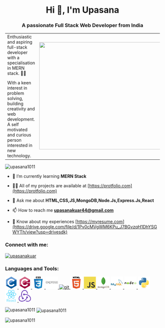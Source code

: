 <!-- ### Hi 👋, I'm Upasana -->
<!-- <div>
  <div></div>
  <div style="color:red">ghjl</div>
  <p align="right" ><img height="350px" src="https://ebullient.in/wp-content/uploads/2020/07/contact-us-woman-with-headphones-microphone-with-computer_113065-280-600x600.jpg"/></p>
</div>  -->





<h1 align="center">Hi 👋, I'm Upasana</h1>
<h3 align="center">A passionate Full Stack Web Developer from India </h3>


<table>
  <tr vorder="none">
<td> Enthusiastic and aspiring full-stack developer with a specialisation in MERN stack. 👩‍🎓 </p>
 With a keen interest in problem solving, building creativity and web development. A self motivated and curious person interested in new technology.
 </td>
  <td align="right" ><img height="350px" width="600px" src="https://ebullient.in/wp-content/uploads/2020/07/contact-us-woman-with-headphones-microphone-with-computer_113065-280-600x600.jpg"/></td>
  </tr>
  </table>
  

<p align="left"> <img src="https://komarev.com/ghpvc/?username=upasana1011&label=Profile%20views&color=0e75b6&style=flat" alt="upasana1011" /> </p>

<!-- <p align="left"> <a href="https://github.com/ryo-ma/github-profile-trophy"><img src="https://github-profile-trophy.vercel.app/?username=upasana1011" alt="upasana1011" /></a> </p> -->

- 🌱 I’m currently learning **MERN Stack**

- 👨‍💻 All of my projects are available at [https://protfolio.com](https://protfolio.com)

- 💬 Ask me about **HTML,CSS,JS,MongoDB,Node.Js,Express.Js,React**

- 📫 How to reach me **upasanakuar44@gmail.com**

- 📄 Know about my experiences [https://myresume.com](https://drive.google.com/file/d/1Pv0cMVgWM6KPu_J7BGvzqH1DhYSGWYTh/view?usp=drivesdk)

<h3 align="left">Connect with me:</h3>
<p align="left">
<a href="https://linkedin.com/in/upasanakuar" target="blank"><img align="center" src="https://raw.githubusercontent.com/rahuldkjain/github-profile-readme-generator/master/src/images/icons/Social/linked-in-alt.svg" alt="upasanakuar" height="30" width="40" /></a>
</p>

<h3 align="left">Languages and Tools:</h3>
<p align="left"> <a href="https://www.cprogramming.com/" target="_blank" rel="noreferrer"> <img src="https://raw.githubusercontent.com/devicons/devicon/master/icons/c/c-original.svg" alt="c" width="40" height="40"/> </a> <a href="https://www.w3schools.com/cpp/" target="_blank" rel="noreferrer"> <img src="https://raw.githubusercontent.com/devicons/devicon/master/icons/cplusplus/cplusplus-original.svg" alt="cplusplus" width="40" height="40"/> </a> <a href="https://www.w3schools.com/css/" target="_blank" rel="noreferrer"> <img src="https://raw.githubusercontent.com/devicons/devicon/master/icons/css3/css3-original-wordmark.svg" alt="css3" width="40" height="40"/> </a> <a href="https://expressjs.com" target="_blank" rel="noreferrer"> <img src="https://raw.githubusercontent.com/devicons/devicon/master/icons/express/express-original-wordmark.svg" alt="express" width="40" height="40"/> </a> <a href="https://git-scm.com/" target="_blank" rel="noreferrer"> <img src="https://www.vectorlogo.zone/logos/git-scm/git-scm-icon.svg" alt="git" width="40" height="40"/> </a> <a href="https://www.w3.org/html/" target="_blank" rel="noreferrer"> <img src="https://raw.githubusercontent.com/devicons/devicon/master/icons/html5/html5-original-wordmark.svg" alt="html5" width="40" height="40"/> </a> <a href="https://developer.mozilla.org/en-US/docs/Web/JavaScript" target="_blank" rel="noreferrer"> <img src="https://raw.githubusercontent.com/devicons/devicon/master/icons/javascript/javascript-original.svg" alt="javascript" width="40" height="40"/> </a> <a href="https://www.mongodb.com/" target="_blank" rel="noreferrer"> <img src="https://raw.githubusercontent.com/devicons/devicon/master/icons/mongodb/mongodb-original-wordmark.svg" alt="mongodb" width="40" height="40"/> </a> <a href="https://www.mysql.com/" target="_blank" rel="noreferrer"> <img src="https://raw.githubusercontent.com/devicons/devicon/master/icons/mysql/mysql-original-wordmark.svg" alt="mysql" width="40" height="40"/> </a> <a href="https://nodejs.org" target="_blank" rel="noreferrer"> <img src="https://raw.githubusercontent.com/devicons/devicon/master/icons/nodejs/nodejs-original-wordmark.svg" alt="nodejs" width="40" height="40"/> </a> <a href="https://www.python.org" target="_blank" rel="noreferrer"> <img src="https://raw.githubusercontent.com/devicons/devicon/master/icons/python/python-original.svg" alt="python" width="40" height="40"/> </a> <a href="https://reactjs.org/" target="_blank" rel="noreferrer"> <img src="https://raw.githubusercontent.com/devicons/devicon/master/icons/react/react-original-wordmark.svg" alt="react" width="40" height="40"/> </a> <a href="https://redux.js.org" target="_blank" rel="noreferrer"> <img src="https://raw.githubusercontent.com/devicons/devicon/master/icons/redux/redux-original.svg" alt="redux" width="40" height="40"/> </a> </p>

<p><img align="left" src="https://github-readme-stats.vercel.app/api/top-langs?username=upasana1011&show_icons=true&locale=en&layout=compact" alt="upasana1011" /></p>

<p>&nbsp;<img align="center" src="https://github-readme-stats.vercel.app/api?username=upasana1011&show_icons=true&locale=en" alt="upasana1011" /></p>

<p><img align="center" src="https://github-readme-streak-stats.herokuapp.com/?user=upasana1011&" alt="upasana1011" /></p>





<!--
**Upasana1011/Upasana1011** is a ✨ _special_ ✨ repository because its `README.md` (this file) appears on your GitHub profile.

Here are some ideas to get you started:

- 🔭 I’m currently working on ...
- 🌱 I’m currently learning ...
- 👯 I’m looking to collaborate on ...
- 🤔 I’m looking for help with ...
- 💬 Ask me about ...
- 📫 How to reach me: ...
- 😄 Pronouns: ...
- ⚡ Fun fact: ...
-->
